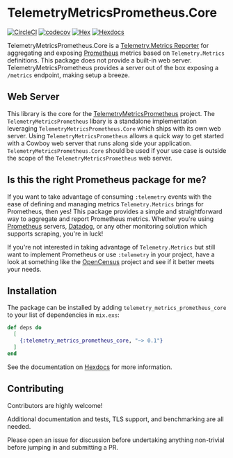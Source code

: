 # TelemetryMetricsPrometheus.Core

[![CircleCI](https://circleci.com/gh/bryannaegele/telemetry_metrics_prometheus_core/tree/master.svg?style=svg)](https://circleci.com/gh/bryannaegele/telemetry_metrics_prometheus_core/tree/master) [![codecov](https://codecov.io/gh/bryannaegele/telemetry_metrics_prometheus_core/branch/master/graph/badge.svg?token=ZukGAUDLwH)](https://codecov.io/gh/bryannaegele/telemetry_metrics_prometheus_core) [![Hex](https://img.shields.io/hexpm/v/telemetry_metrics_prometheus_core.svg)](https://hex.pm/packages/telemetry_metrics_prometheus_core) [![Hexdocs](https://img.shields.io/badge/hex-docs-blue.svg?style=flat)](https://hexdocs.pm/telemetry_metrics_prometheus_core/overview.html)

TelemetryMetricsPrometheus.Core is a [Telemetry.Metrics Reporter](https://hexdocs.pm/telemetry_metrics/overview.html#reporters) for aggregating and exposing [Prometheus](https://prometheus.io) metrics based on `Telemetry.Metrics` definitions. This package does not provide a built-in web server. TelemetryMetricsPrometheus provides a server out of the box exposing a `/metrics` endpoint, making setup a breeze.

## Web Server

 This library is the core for the [TelemetryMetricsPrometheus](https://github.com/bryannaegele/telemetry_metrics_prometheus) project. The `TelemetryMetricsPrometheus` libary is a standalone implementation leveraging `TelemetryMetricsPrometheus.Core` which ships with its own web server. Using `TelemetryMetricsPrometheus` allows a quick way to get started with a Cowboy web server that runs along side your application. `TelemetryMetricsPrometheus.Core` should be used if your use case is outside the scope of the `TelemetryMetricsPrometheus` web server.

## Is this the right Prometheus package for me?

If you want to take advantage of consuming `:telemetry` events with the ease of 
defining and managing metrics `Telemetry.Metrics` brings for Prometheus, then yes! 
This package provides a simple and straightforward way to aggregate and report 
Prometheus metrics. Whether you're using [Prometheus](https://prometheus.io/docs/prometheus/latest/getting_started/) servers, [Datadog](https://docs.datadoghq.com/integrations/prometheus/), 
or any other monitoring solution which supports scraping, you're in luck!

If you're not interested in taking advantage of `Telemetry.Metrics` but still 
want to implement Prometheus or use `:telemetry` in your project, have a look at 
something like the [OpenCensus](https://github.com/opencensus-beam) project and 
see if it better meets your needs.

## Installation

The package can be installed by adding `telemetry_metrics_prometheus_core` to your 
list of dependencies in `mix.exs`:

```elixir
def deps do
  [
    {:telemetry_metrics_prometheus_core, "~> 0.1"}
  ]
end
```

See the documentation on [Hexdocs](https://hexdocs.pm/telemetry_metrics_prometheus_core) for more information.


## Contributing

Contributors are highly welcome! 

Additional documentation and tests, TLS support, and benchmarking are all needed. 

Please open an issue for discussion before undertaking anything non-trivial before
jumping in and submitting a PR.

